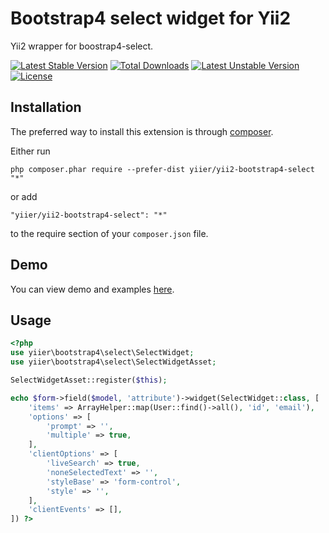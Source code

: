 Bootstrap4 select widget for Yii2
=================================
Yii2 wrapper for boostrap4-select.

[![Latest Stable Version](https://poser.pugx.org/yiier/yii2-bootstrap4-select/v/stable)](https://packagist.org/packages/yiier/yii2-bootstrap4-select)
[![Total Downloads](https://poser.pugx.org/yiier/yii2-bootstrap4-select/downloads)](https://packagist.org/packages/yiier/yii2-bootstrap4-select)
[![Latest Unstable Version](https://poser.pugx.org/yiier/yii2-bootstrap4-select/v/unstable)](https://packagist.org/packages/yiier/yii2-bootstrap4-select)
[![License](https://poser.pugx.org/yiier/yii2-bootstrap4-select/license)](https://packagist.org/packages/yiier/yii2-bootstrap4-select)

Installation
------------

The preferred way to install this extension is through [composer](http://getcomposer.org/download/).

Either run

```
php composer.phar require --prefer-dist yiier/yii2-bootstrap4-select "*"
```

or add

```
"yiier/yii2-bootstrap4-select": "*"
```

to the require section of your `composer.json` file.

Demo
-----------

You can view demo and examples [here](https://developer.snapappointments.com/bootstrap-select/examples/).

Usage
--------------

```php
<?php
use yiier\bootstrap4\select\SelectWidget;
use yiier\bootstrap4\select\SelectWidgetAsset;

SelectWidgetAsset::register($this);

echo $form->field($model, 'attribute')->widget(SelectWidget::class, [
    'items' => ArrayHelper::map(User::find()->all(), 'id', 'email'),
    'options' => [
        'prompt' => '',
        'multiple' => true,
    ],  
    'clientOptions' => [
        'liveSearch' => true,
        'noneSelectedText' => '',
        'styleBase' => 'form-control',
        'style' => '',
    ],
    'clientEvents' => [],
]) ?>
```